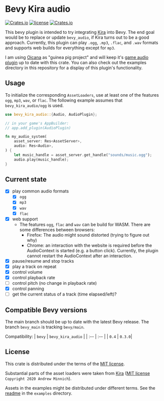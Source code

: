 # Bevy Kira audio

[![Crates.io](https://img.shields.io/crates/v/bevy_kira_audio.svg)](https://crates.io/crates/bevy_kira_audio)
[![license](https://img.shields.io/badge/license-MIT-blue.svg)](https://github.com/NiklasEi/bevy_kira_audio/blob/main/LICENSE.md)
[![Crates.io](https://img.shields.io/crates/d/bevy_kira_audio.svg)](https://crates.io/crates/bevy_kira_audio)

This bevy plugin is intended to try integrating [Kira][kira] into Bevy. The end goal would be to replace or update `bevy_audio`, if Kira turns out to be a good approach. Currently, this plugin can play `.ogg`, `.mp3`, `.flac`, and `.wav` formats and supports web builds for everything except for `mp3`.

I am using [Oicana][oicana] as "guinea pig project" and will keep it's [game audio plugin][oicana-audio] up to date with this crate. You can also check out the examples directory in this repository for a display of this plugin's functionality.

## Usage
To initialize the corresponding `AssetLoaders`, use at least one of the features `ogg`, `mp3`, `wav`, or `flac`. The following example assumes that `bevy_kira_audio/ogg` is used.

```rust
use bevy_kira_audio::{Audio, AudioPlugin};

// in your game's AppBuilder:
// app.add_plugin(AudioPlugin)

fn my_audio_system(
    asset_server: Res<AssetServer>,
    audio: Res<Audio>,
) {
    let music_handle = asset_server.get_handle("sounds/music.ogg");
    audio.play(music_handle);
}
```

## Current state
- [x] play common audio formats
  - [x] `ogg`
  - [x] `mp3`
  - [x] `wav`
  - [x] `flac`
- [x] web support
  - The features `ogg`, `flac` and `wav` can be build for WASM. There are some differences between browsers:
    - Firefox: The audio might sound distorted (trying to figure out why)
    - Chrome: an interaction with the website is required before the AudioContext is started (e.g. a button click). Currently, the plugin cannot restart the AudioContext after an interaction.
- [x] pause/resume and stop tracks
- [x] play a track on repeat
- [x] control volume
- [x] control playback rate
- [ ] control pitch (no change in playback rate)
- [x] control panning
- [ ] get the current status of a track (time elapsed/left)?

## Compatible Bevy versions

The main branch should be up to date with the latest Bevy release. The branch `bevy_main` is tracking `bevy/main`.

Compatibility:
| `bevy` | `bevy_kira_audio` |
| :-- | :--  |
| `0.4` | `0.3.0`|

## License

This crate is distributed under the terms of the [MIT license](LICENSE.md).

Substantial parts of the asset loaders were taken from [Kira][kira] ([MIT license][kira-license] `Copyright 2020 Andrew Minnich`).

Assets in the examples might be distributed under different terms. See the [readme](examples/README.md#credits) in the `examples` directory.



[kira]: https://github.com/tesselode/kira
[kira-license]: https://github.com/tesselode/kira/blob/main/license.md
[rodio]: https://github.com/RustAudio/rodio
[oicana]: https://github.com/NiklasEi/oicana
[oicana-audio]: https://github.com/NiklasEi/oicana/blob/master/crates/oicana_plugin/src/audio.rs
